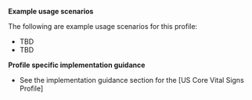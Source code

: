 **Example usage scenarios**

The following are example usage scenarios for this profile:

- TBD
- TBD


**Profile specific implementation guidance**

- See the implementation guidance section for the [US Core Vital Signs Profile]






